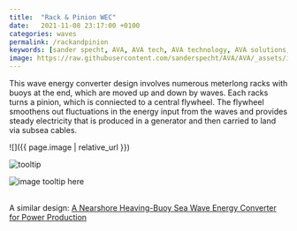 ```yaml
---
title:  "Rack & Pinion WEC"
date:   2021-11-08 23:17:00 +0100
categories: waves
permalink: /rackandpinion
keywords: [sander specht, AVA, AVA tech, AVA technology, AVA solutions, WEC, wave energy, wave energy converter]
image: https://raw.githubusercontent.com/sanderspecht/AVA/AVA/_assets/img/IMG_20211101_231757.jpg
---
```

This wave energy converter design involves numerous meterlong racks with buoys at the end, which are moved up and down by waves. Each racks turns a pinion, which is conniected to a central flywheel. The flywheel smoothens out fluctuations in the energy input from the waves and provides steady electricity that is produced in a generator and then carried to land via subsea cables.

![]({{ page.image | relative_url }})

<!-- ![tooltip](https://raw.githubusercontent.com/sanderspecht/AVA/AVA/_assets/img/IMG_20211101_231757.jpg)   -->


![tooltip](https://www.linearmotiontips.com/wp-content/uploads/2019/05/Related-post-Designing-seventh-axis-linear-motion-tracks-for-robotic-positioning-e1558527664151.jpg)

![image tooltip here](https://dam.generac.com/ImConvServlet/imconv/7ca0b1996dbfae283ade6f7588e77cb825c01c56/original)

\
A similar design:
[A Nearshore Heaving-Buoy Sea Wave Energy Converter for Power Production](https://www.google.com/url?sa=i&url=https%3A%2F%2Fcyberleninka.org%2Farticle%2Fn%2F602945.pdf&psig=AOvVaw38dJG54aVJVn3fJ-zD1jnj&ust=1636934836390000&source=images&cd=vfe&ved=0CA0Q3YkBahcKEwio-K3Qx5b0AhUAAAAAHQAAAAAQAw)
